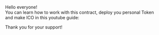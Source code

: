 Hello everyone! <br>
You can learn how to work with this contract, deploy you personal Token and make ICO in this youtube guide: <br>

Thank you for your support! 

